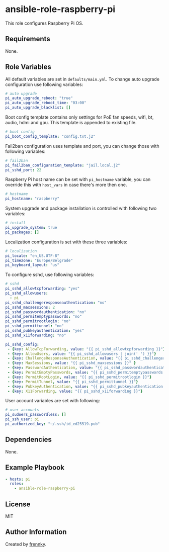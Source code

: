 ansible-role-raspberry-pi
=========================

This role configures Raspberry Pi OS.

Requirements
------------

None.

Role Variables
--------------

All default variables are set in `defaults/main.yml`. To change auto upgrade configuration use following variables:

```yaml
# auto upgrade
pi_auto_upgrade_reboot: "true"
pi_auto_upgrade_reboot_time: "03:00"
pi_auto_upgrade_blacklist: []
```

Boot config template contains only settings for PoE fan speeds, wifi, bt, audio, hdmi and gpu. This template is appended to existing file.

```yaml
# boot config
pi_boot_config_template: "config.txt.j2"
```

Fail2ban configuration uses template and port, you can change those with following variables:

```yaml
# fail2ban
pi_fail2ban_configuration_template: "jail.local.j2"
pi_sshd_port: 22
```

Raspberry Pi host name can be set with `pi_hostname` variable, you can override this with `host_vars` in case there's more then one.

```yaml
# hostname
pi_hostname: "raspberry"
```

System upgrade and package installation is controlled with following two variables:

```yaml
# install
pi_upgrade_system: true
pi_packages: []
```

Localization configuration is set with these three variables:

```yaml
# localization
pi_locale: "en_US.UTF-8"
pi_timezone: "Europe/Belgrade"
pi_keyboard_layout: "us"
```

To configure sshd, use following variables:

```yaml
# sshd
pi_sshd_allowtcpforwarding: "yes"
pi_sshd_allowusers:
  - pi
pi_sshd_challengeresponseauthentication: "no"
pi_sshd_maxsessions: 2
pi_sshd_passwordauthentication: "no"
pi_sshd_permitemptypasswords: "no"
pi_sshd_permitrootlogin: "no"
pi_sshd_permittunnel: "no"
pi_sshd_pubkeyauthentication: "yes"
pi_sshd_x11forwarding: "no"

pi_sshd_config:
 - {key: AllowTcpForwarding, value: "{{ pi_sshd_allowtcpforwarding }}"}
 - {key: AllowUsers, value: "{{ pi_sshd_allowusers | join(' ') }}"}
 - {key: ChallengeResponseAuthentication, value: "{{ pi_sshd_challengeresponseauthentication }}"}
 - {key: MaxSessions, value: "{{ pi_sshd_maxsessions }}" }
 - {key: PasswordAuthentication, value: "{{ pi_sshd_passwordauthentication }}"}
 - {key: PermitEmptyPasswords, value: "{{ pi_sshd_permitemptypasswords }}"}
 - {key: PermitRootLogin, value: "{{ pi_sshd_permitrootlogin }}"}
 - {key: PermitTunnel, value: "{{ pi_sshd_permittunnel }}"}
 - {key: PubkeyAuthentication, value: "{{ pi_sshd_pubkeyauthentication }}"}
 - {key: X11Forwarding, value: "{{ pi_sshd_x11forwarding }}"}
```

User account variables are set with following:

```yaml
# user accounts
pi_sudoers_passwordless: []
pi_ssh_user: pi
pi_authorized_key: "~/.ssh/id_ed25519.pub"
```

Dependencies
------------

None.

Example Playbook
----------------

```yaml
- hosts: pi
  roles:
    - ansible-role-raspberry-pi
```

License
-------

MIT

Author Information
------------------

Created by [frennky](https://github.com/frennky).
